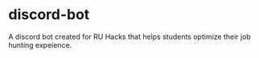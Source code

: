 # discord-bot
A discord bot created for RU Hacks that helps students optimize their job hunting expeience.
